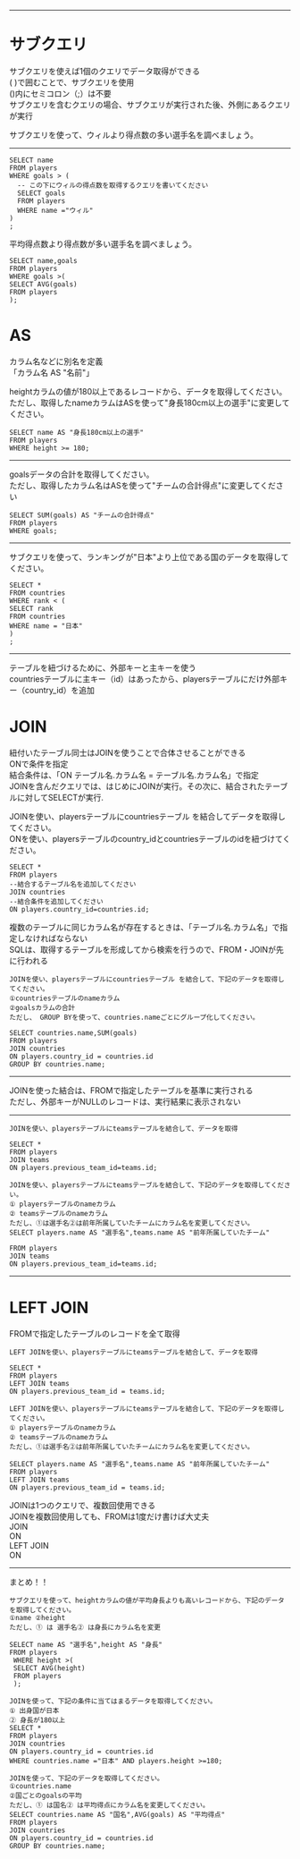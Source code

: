 ***
# サブクエリ  
サブクエリを使えば1個のクエリでデータ取得ができる  
( )で囲むことで、サブクエリを使用  
()内にセミコロン（;）は不要  
サブクエリを含むクエリの場合、サブクエリが実行された後、外側にあるクエリが実行 

サブクエリを使って、ウィルより得点数の多い選手名を調べましょう。  
***
```
SELECT name
FROM players
WHERE goals > (
  -- この下にウィルの得点数を取得するクエリを書いてください
  SELECT goals
  FROM players
  WHERE name ="ウィル" 
)
;
```

平均得点数より得点数が多い選手名を調べましょう。  
```
SELECT name,goals
FROM players
WHERE goals >(
SELECT AVG(goals)
FROM players
);
```
# AS  
カラム名などに別名を定義  
「カラム名 AS "名前"」  

heightカラムの値が180以上であるレコードから、データを取得してください。  
ただし、取得したnameカラムはASを使って"身長180cm以上の選手"に変更してください。  
```
SELECT name AS "身長180cm以上の選手"
FROM players
WHERE height >= 180;
```
***
goalsデータの合計を取得してください。  
ただし、取得したカラム名はASを使って"チームの合計得点"に変更してください  
```
SELECT SUM(goals) AS "チームの合計得点"
FROM players
WHERE goals;
```
***

サブクエリを使って、ランキングが"日本"より上位である国のデータを取得してください。  
```
SELECT *
FROM countries
WHERE rank < (
SELECT rank
FROM countries
WHERE name = "日本" 
)
;
```
***
テーブルを紐づけるために、外部キーと主キーを使う  
countriesテーブルに主キー（id）はあったから、playersテーブルにだけ外部キー（country_id）を追加  
# JOIN  
紐付いたテーブル同士はJOINを使うことで合体させることができる  
ONで条件を指定  
結合条件は、「ON テーブル名.カラム名 = テーブル名.カラム名」で指定  
JOINを含んだクエリでは、はじめにJOINが実行。その次に、結合されたテーブルに対してSELECTが実行.  

JOINを使い、playersテーブルにcountriesテーブル を結合してデータを取得してください。  
ONを使い、playersテーブルのcountry_idとcountriesテーブルのidを紐づけてください。  
```
SELECT *
FROM players
--結合するテーブル名を追加してください
JOIN countries
--結合条件を追加してください
ON players.country_id=countries.id;
```
複数のテーブルに同じカラム名が存在するときは、「テーブル名.カラム名」で指定しなければならない  
SQLは、取得するテーブルを形成してから検索を行うので、FROM・JOINが先に行われる  

```
JOINを使い、playersテーブルにcountriesテーブル を結合して、下記のデータを取得してください。  
①countriesテーブルのnameカラム  
②goalsカラムの合計  
ただし、 GROUP BYを使って、countries.nameごとにグループ化してください。

SELECT countries.name,SUM(goals)
FROM players
JOIN countries
ON players.country_id = countries.id
GROUP BY countries.name;
```

***
JOINを使った結合は、FROMで指定したテーブルを基準に実行される  
ただし、外部キーがNULLのレコードは、実行結果に表示されない
***
```
JOINを使い、playersテーブルにteamsテーブルを結合して、データを取得

SELECT *
FROM players
JOIN teams
ON players.previous_team_id=teams.id;
```

```
JOINを使い、playersテーブルにteamsテーブルを結合して、下記のデータを取得してください。  
① playersテーブルのnameカラム  
② teamsテーブルのnameカラム  
ただし、①は選手名②は前年所属していたチームにカラム名を変更してください。  
SELECT players.name AS "選手名",teams.name AS "前年所属していたチーム"

FROM players
JOIN teams
ON players.previous_team_id=teams.id;
```
***
# LEFT JOIN  
FROMで指定したテーブルのレコードを全て取得  
```
LEFT JOINを使い、playersテーブルにteamsテーブルを結合して、データを取得

SELECT *
FROM players
LEFT JOIN teams
ON players.previous_team_id = teams.id;
```

```
LEFT JOINを使い、playersテーブルにteamsテーブルを結合して、下記のデータを取得してください。  
① playersテーブルのnameカラム  
② teamsテーブルのnameカラム  
ただし、①は選手名②は前年所属していたチームにカラム名を変更してください。  

SELECT players.name AS "選手名",teams.name AS "前年所属していたチーム"
FROM players
LEFT JOIN teams
ON players.previous_team_id = teams.id;
```
JOINは1つのクエリで、複数回使用できる  
JOINを複数回使用しても、FROMは1度だけ書けば大丈夫  
JOIN  
ON  
LEFT JOIN  
ON  
***
まとめ！！  
```
サブクエリを使って、heightカラムの値が平均身長よりも高いレコードから、下記のデータを取得してください。  
①name ②height  
ただし、① は 選手名② は身長にカラム名を変更  

SELECT name AS "選手名",height AS "身長"
FROM players
 WHERE height >(
 SELECT AVG(height)
 FROM players
 );
```

```
JOINを使って、下記の条件に当てはまるデータを取得してください。  
① 出身国が日本  
② 身長が180以上
SELECT *
FROM players
JOIN countries
ON players.country_id = countries.id
WHERE countries.name ="日本" AND players.height >=180;
```

```
JOINを使って、下記のデータを取得してください。  
①countries.name  
②国ごとのgoalsの平均  
ただし、① は国名② は平均得点にカラム名を変更してください。  
SELECT countries.name AS "国名",AVG(goals) AS "平均得点"
FROM players
JOIN countries
ON players.country_id = countries.id
GROUP BY countries.name;
```
